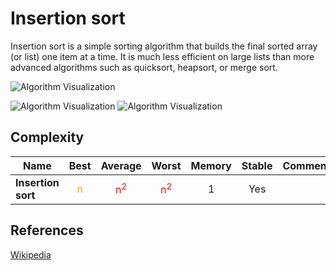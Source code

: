 # Insertion sort

Insertion sort is a simple sorting algorithm that builds the final sorted array (or list) one item at a time. It is much less efficient on large lists than more advanced algorithms such as quicksort, heapsort, or merge sort.

![Algorithm Visualization](https://media.geeksforgeeks.org/wp-content/uploads/insertionsort.png)

![Algorithm Visualization](https://upload.wikimedia.org/wikipedia/commons/0/0f/Insertion-sort-example-300px.gif) ![Algorithm Visualization](https://upload.wikimedia.org/wikipedia/commons/4/42/Insertion_sort.gif) 

## Complexity

| Name                  | Best            | Average             | Worst               | Memory    | Stable    | Comments  |
| --------------------- | :-------------: | :-----------------: | :-----------------: | :-------: | :-------: | :-------- |
| **Insertion sort**    | <span style="color: orange">n</span>               | <span style="color: red">n<sup>2</sup></span>       | <span style="color: red">n<sup>2</sup></span>       | 1         | Yes       |           |

## References
[Wikipedia](https://en.wikipedia.org/wiki/Insertion_sort)

